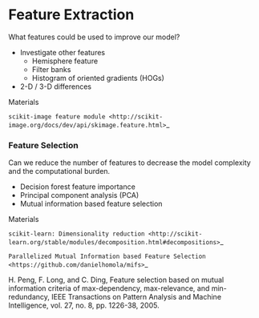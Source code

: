# Feature Extraction

What features could be used to improve our model?

* Investigate other features
  * Hemisphere feature
  * Filter banks
  * Histogram of oriented gradients (HOGs)
* 2-D / 3-D differences

Materials

`scikit-image feature module <http://scikit-image.org/docs/dev/api/skimage.feature.html>`\_

### Feature Selection

Can we reduce the number of features to decrease the model complexity and the computational burden.

* Decision forest feature importance
* Principal component analysis (PCA)
* Mutual information based feature selection

Materials

`scikit-learn: Dimensionality reduction <http://scikit-learn.org/stable/modules/decomposition.html#decompositions>`\_

`Parallelized Mutual Information based Feature Selection <https://github.com/danielhomola/mifs>`\_

H. Peng, F. Long, and C. Ding, Feature selection based on mutual information criteria of max-dependency, max-relevance, and min-redundancy, IEEE Transactions on Pattern Analysis and Machine Intelligence, vol. 27, no. 8, pp. 1226-38, 2005.
